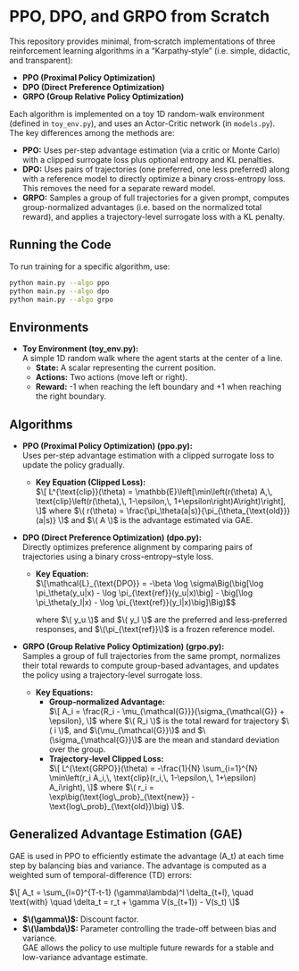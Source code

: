 
# PPO, DPO, and GRPO from Scratch

This repository provides minimal, from‐scratch implementations of three reinforcement learning algorithms in a “Karpathy‐style” (i.e. simple, didactic, and transparent):

- **PPO (Proximal Policy Optimization)**
- **DPO (Direct Preference Optimization)**
- **GRPO (Group Relative Policy Optimization)**

Each algorithm is implemented on a toy 1D random-walk environment (defined in `toy_env.py`), and uses an Actor-Critic network (in `models.py`). The key differences among the methods are:

- **PPO:** Uses per-step advantage estimation (via a critic or Monte Carlo) with a clipped surrogate loss plus optional entropy and KL penalties.
- **DPO:** Uses pairs of trajectories (one preferred, one less preferred) along with a reference model to directly optimize a binary cross-entropy loss. This removes the need for a separate reward model.
- **GRPO:** Samples a group of full trajectories for a given prompt, computes group-normalized advantages (i.e. based on the normalized total reward), and applies a trajectory-level surrogate loss with a KL penalty.

## Running the Code

To run training for a specific algorithm, use:

```bash
python main.py --algo ppo
python main.py --algo dpo
python main.py --algo grpo
```


## Environments

- **Toy Environment (toy_env.py):**  
  A simple 1D random walk where the agent starts at the center of a line.  
  - **State:** A scalar representing the current position.  
  - **Actions:** Two actions (move left or right).  
  - **Reward:** -1 when reaching the left boundary and +1 when reaching the right boundary.

## Algorithms

- **PPO (Proximal Policy Optimization) (ppo.py):**  
  Uses per-step advantage estimation with a clipped surrogate loss to update the policy gradually.  
  - **Key Equation (Clipped Loss):**  
    $\[
    L^{\text{clip}}(\theta) = \mathbb{E}\left[\min\left(r(\theta) A,\, \text{clip}\left(r(\theta),\, 1-\epsilon,\, 1+\epsilon\right)A\right)\right],
    \]$
    where $\( r(\theta) = \frac{\pi_\theta(a|s)}{\pi_{\theta_{\text{old}}}(a|s)} \)$ and $\( A \)$ is the advantage estimated via GAE.

- **DPO (Direct Preference Optimization) (dpo.py):**  
  Directly optimizes preference alignment by comparing pairs of trajectories using a binary cross-entropy–style loss.  
  - **Key Equation:**  
$\[\mathcal{L}_{\text{DPO}} = -\beta \log \sigma\Big(\big[\log \pi_\theta(y_u|x) - \log \pi_{\text{ref}}(y_u|x)\big] - \big[\log \pi_\theta(y_l|x) - \log \pi_{\text{ref}}(y_l|x)\big]\Big)$$

    where $\( y_u \)$ and $\( y_l \)$ are the preferred and less‑preferred responses, and $\(\pi_{\text{ref}}\)$ is a frozen reference model.

- **GRPO (Group Relative Policy Optimization) (grpo.py):**  
  Samples a group of full trajectories from the same prompt, normalizes their total rewards to compute group-based advantages, and updates the policy using a trajectory-level surrogate loss.
  - **Key Equations:**  
    - **Group‑normalized Advantage:**  
      $\[
      A_i = \frac{R_i - \mu_{\mathcal{G}}}{\sigma_{\mathcal{G}} + \epsilon},
      \]$
      where $\( R_i \)$ is the total reward for trajectory $\( i \)$, and $\(\mu_{\mathcal{G}}\)$ and $\(\sigma_{\mathcal{G}}\)$ are the mean and standard deviation over the group.
    - **Trajectory‑level Clipped Loss:**  
     $\[
      L^{\text{GRPO}}(\theta) = -\frac{1}{N} \sum_{i=1}^{N} \min\left(r_i A_i,\, \text{clip}(r_i,\, 1-\epsilon,\, 1+\epsilon) A_i\right),
      \]$
      where $\( r_i = \exp\big(\text{log\_prob}_{\text{new}} - \text{log\_prob}_{\text{old}}\big) \)$.

## Generalized Advantage Estimation (GAE)

GAE is used in PPO to efficiently estimate the advantage \(A_t\) at each time step by balancing bias and variance. The advantage is computed as a weighted sum of temporal-difference (TD) errors:

$\[
A_t = \sum_{l=0}^{T-t-1} (\gamma\lambda)^l \delta_{t+l}, \quad \text{with} \quad \delta_t = r_t + \gamma V(s_{t+1}) - V(s_t)
\]$

- **$\(\gamma\)$:** Discount factor.  
- **$\(\lambda\)$:** Parameter controlling the trade-off between bias and variance.  
GAE allows the policy to use multiple future rewards for a stable and low-variance advantage estimate.

